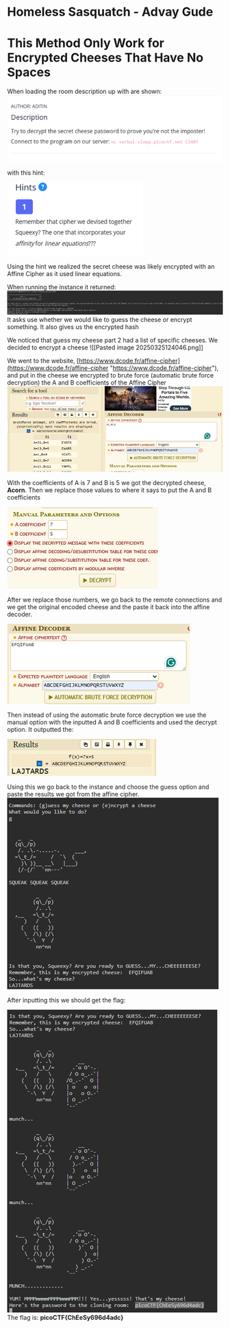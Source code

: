  
# **Homeless Sasquatch - Advay Gude**

# **This Method Only Work for Encrypted Cheeses That Have No Spaces**

 
When loading the room description up with are shown:
![alt text](https://github.com/Andrew-exe/picoCTF-writeups/blob/main/Pasted%20image%2020250324172052.png)

with this hint:

![alt text](https://github.com/Andrew-exe/picoCTF-writeups/blob/main/Pasted%20image%2020250324172104.png)

Using the hint we realized the secret cheese was likely encrypted with an Affine Cipher as it used linear equations.

When running the instance it returned:
![alt text](https://github.com/Andrew-exe/picoCTF-writeups/blob/main/Pasted%20image%2020250325123738.png)
It asks use whether we would like to guess the cheese or encrypt something. It also gives us the encrypted hash 
 
We noticed that guess my cheese part 2 had a list of specific cheeses. We decided to encrypt a cheese
![[Pasted image 20250325124046.png]]

We went to the website, [https://www.dcode.fr/affine-cipher](https://www.dcode.fr/affine-cipher "https://www.dcode.fr/affine-cipher"), and put in the cheese we encrypted to brute force (automatic brute force decryption) the A and B coefficients of the Affine Cipher
![alt text](https://github.com/Andrew-exe/picoCTF-writeups/blob/main/Pasted%20image%2020250324213222.png)

With the coefficients of A is 7 and B is 5 we got the decrypted cheese, **Acorn**.
Then we replace those values to where it says to put the A and B coefficients

![alt text](https://github.com/Andrew-exe/picoCTF-writeups/blob/main/Pasted%20image%2020250325123255.png)


After we replace those numbers, we go back to the remote connections and we get the original encoded cheese and the paste it back into the affine decoder.

![alt text](https://github.com/Andrew-exe/picoCTF-writeups/blob/main/Pasted%20image%2020250325123328.png)

Then instead of using the automatic brute force decryption we use the manual option with the inputted A and B coefficients and used the decrypt option. 
It outputted the:

![alt text](https://github.com/Andrew-exe/picoCTF-writeups/blob/main/Pasted%20image%2020250325123353.png)


Using this we go back to the instance and choose the guess option and paste the results we got from the affine cipher.
![alt text](https://github.com/Andrew-exe/picoCTF-writeups/blob/main/Pasted%20image%2020250325123457.png)


After inputting this we should get the flag: 

![alt text](https://github.com/Andrew-exe/picoCTF-writeups/blob/main/Pasted%20image%2020250325123525.png)
The flag is: **picoCTF{ChEeSy696d4adc}** 
